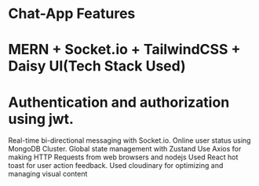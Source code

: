 # Chat-App Features
# MERN + Socket.io + TailwindCSS + Daisy UI(Tech Stack Used)
# Authentication and authorization using jwt.
Real-time bi-directional messaging with Socket.io.
Online user status using MongoDB Cluster.
Global state management with Zustand
Use Axios for making HTTP Requests from web browsers and nodejs
Used React hot toast for user action feedback.
Used cloudinary for optimizing and managing visual content
